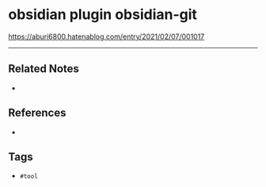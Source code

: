 # obsidian plugin obsidian-git
https://aburi6800.hatenablog.com/entry/2021/02/07/001017

---
## Related Notes
- 

## References
- 

## Tags
- `#tool` 